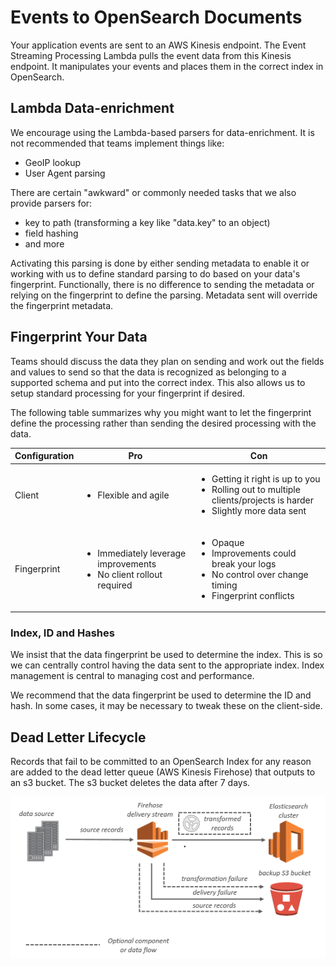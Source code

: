 # Events to OpenSearch Documents

Your application events are sent to an AWS Kinesis endpoint. The Event Streaming Processing Lambda pulls the event data from this Kinesis endpoint. It manipulates your events and places them in the correct index in OpenSearch.

## Lambda Data-enrichment

We encourage using the Lambda-based parsers for data-enrichment. It is not recommended that teams implement things like:

* GeoIP lookup
* User Agent parsing

There are certain "awkward" or commonly needed tasks that we also provide parsers for:

* key to path (transforming a key like "data.key" to an object)
* field hashing
* and more

Activating this parsing is done by either sending metadata to enable it or working with us to define standard parsing to do based on your data's fingerprint. Functionally, there is no difference to sending the metadata or relying on the fingerprint to define the parsing. Metadata sent will override the fingerprint metadata.

## Fingerprint Your Data

Teams should discuss the data they plan on sending and work out the fields and values to send so that the data is recognized as belonging to a supported schema and put into the correct index. This also allows us to setup standard processing for your fingerprint if desired.

The following table summarizes why you might want to let the fingerprint define the processing rather than sending the desired processing with the data.

| Configuration | Pro | Con |
| ---	| --- | --- |
| Client | <ul><li>Flexible and agile</li></ul> | <ul><li>Getting it right is up to you</li><li>Rolling out to multiple clients/projects is harder</li><li>Slightly more data sent</li></ul> |
| Fingerprint | <ul><li>Immediately leverage improvements</li><li>No client rollout required</li></ul> | <ul><li>Opaque</li><li>Improvements could break your logs</li><li>No control over change timing</li><li>Fingerprint conflicts</li></ul> |

### Index, ID and Hashes

We insist that the data fingerprint be used to determine the index. This is so we can centrally control having the data sent to the appropriate index. Index management is central to managing cost and performance.

We recommend that the data fingerprint be used to determine the ID and hash. In some cases, it may be necessary to tweak these on the client-side.

## Dead Letter Lifecycle

Records that fail to be committed to an OpenSearch Index for any reason are added to the dead letter queue (AWS Kinesis Firehose) that outputs to an s3 bucket. The s3 bucket deletes the data after 7 days.

![dead letter queue](./images/dlq-kinesis.png)